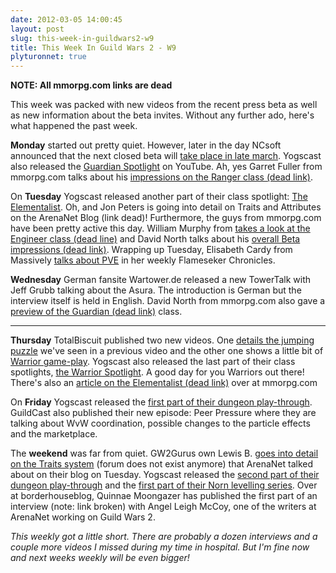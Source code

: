 ```yaml
---
date: 2012-03-05 14:00:45
layout: post
slug: this-week-in-guildwars2-w9
title: This Week In Guild Wars 2 - W9
plyturonnet: true
---
```


**NOTE: All mmorpg.com links are dead**

This week was packed with new videos from the recent press beta as well as new information about the beta invites. Without any further ado, here's what happened the past week.


**Monday** started out pretty quiet. However, later in the day NCsoft announced that the next closed beta will [take place in late march](http://massively.joystiq.com/2012/02/27/guild-wars-2-beta-signups-peaked-at-4-000-a-minute/). Yogscast also released the [Guardian Spotlight](http://www.youtube.com/watch?v=LPRmFQHjSpY) on YouTube. Ah, yes Garret Fuller from mmorpg.com talks about his [impressions on the Ranger class (dead link)](#).

On **Tuesday** Yogscast released another part of their class spotlight: [The Elementalist](http://www.youtube.com/watch?v=NiuNbqPWpEo). Oh, and Jon Peters is going into detail on Traits and Attributes on the ArenaNet Blog (link dead)! Furthermore, the guys from mmorpg.com have been pretty active this day. William Murphy from [takes a look at the Engineer class (dead line)](#) and David North talks about his [overall Beta impressions (dead link)](#). Wrapping up Tuesday, Elisabeth Cardy from Massively [talks about PVE](http://massively.joystiq.com/2012/02/28/flameseeker-chronicles-i-hope-you-like-pve-stuff/) in her weekly Flameseker Chronicles.

**Wednesday** German fansite Wartower.de released a new TowerTalk with Jeff Grubb talking about the Asura. The introduction is German but the interview itself is held in English. David North from mmorpg.com also gave a [preview of the Guardian (dead link)](#) class.

<!--![Asura City](http://plyturon.net/wp-content/uploads/2012/03/blog_article_banner1.png)--> 

-----


**Thursday** TotalBiscuit published two new videos. One [details the jumping puzzle](http://www.youtube.com/watch?v=ZYj2QMEPRT0) we've seen in a previous video and the other one shows a little bit of [Warrior game-play](http://www.youtube.com/watch?v=Y4UWZ2XN9rs). Yogscast also released the last part of their class spotlights, [the Warrior Spotlight](http://www.youtube.com/watch?v=jA6TPoWWdV0). A good day for you Warriors out there! There's also an [article on the Elementalist (dead link)](#) over at mmorpg.com

On **Friday** Yogscast released the [first part of their dungeon play-through](http://www.youtube.com/watch?v=pG3tEl9FF9s). GuildCast also published their new episode: Peer Pressure where they are talking about WvW coordination, possible changes to the particle effects and the marketplace.

The **weekend** was far from quiet. GW2Gurus own Lewis B. [goes into detail on the Traits system](#top) (forum does not exist anymore) that ArenaNet talked about on their blog on Tuesday. Yogscast released the [second part of their dungeon play-through](http://www.youtube.com/watch?v=zGNSuIqvezI) and the [first part of their Norn levelling series](http://www.youtube.com/watch?v=tP1INgvPmVE). Over at borderhouseblog, Quinnae Moongazer has published the first part of an interview (note: link broken) with Angel Leigh McCoy, one of the writers at ArenaNet working on Guild Wars 2.

_This weekly got a little short. There are probably a dozen interviews and a couple more videos I missed during my time in hospital. But I'm fine now and next weeks weekly will be even bigger!_
